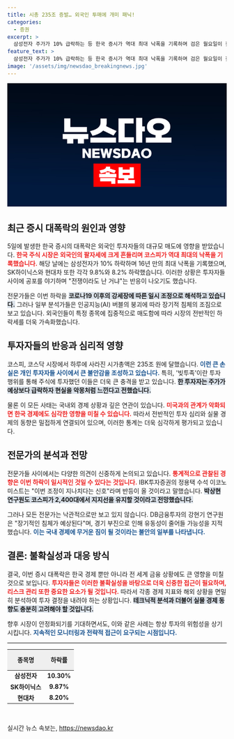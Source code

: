 ```yaml
---
title: 시총 235조 증발… 외국인 투매에 개미 패닉!
categories:
  - 증권
excerpt: >
  삼성전자 주가가 10% 급락하는 등 한국 증시가 역대 최대 낙폭을 기록하며 검은 월요일이 찾아왔다. 전문가들 사이에선 일시적 조정과 장기 침체 우려가 엇갈리며 투자자들은 불안에 휩싸였다.
feature_text: >
  삼성전자 주가가 10% 급락하는 등 한국 증시가 역대 최대 낙폭을 기록하며 검은 월요일이 찾아왔다. 전문가들 사이에선 일시적 조정과 장기 침체 우려가 엇갈리며 투자자들은 불안에 휩싸였다.
image: '/assets/img/newsdao_breakingnews.jpg'
---
```


<p><img src="/assets/img/newsdao_breakingnews.jpg" alt="flaretime 속보" /></p>

<h2 data-ke-size="size26">최근 증시 대폭락의 원인과 영향</h2>

<p data-ke-size="size16">5일에 발생한 한국 증시의 대폭락은 외국인 투자자들의 대규모 매도에 영향을 받았습니다. <b><span style="color: #ee2323;">한국 주식 시장은 외국인의 팔자세에 크게 흔들리며 코스피가 역대 최대의 낙폭을 기록했습니다.</span></b> 해당 날에는 삼성전자가 10% 하락하며 16년 만의 최대 낙폭을 기록했으며, SK하이닉스와 현대차 또한 각각 9.8%와 8.2% 하락했습니다. 이러한 상황은 투자자들 사이에 공포를 야기하며 "전쟁이라도 난 거냐"는 반응이 나오기도 했습니다.</p>

<p data-ke-size="size16">전문가들은 이번 하락을 <b><span style="background-color: #21538527;">코로나19 이후의 강세장에 따른 일시 조정으로 해석하고 있습니다.</span></b> 그러나 일부 분석가들은 인공지능(AI) 버블의 붕괴에 따라 장기적 침체의 조짐으로 보고 있습니다. 외국인들이 특정 종목에 집중적으로 매도함에 따라 시장의 전반적인 하락세를 더욱 가속화했습니다.</p>

<h2 data-ke-size="size26">투자자들의 반응과 심리적 영향</h2>

<p data-ke-size="size16">코스피, 코스닥 시장에서 하루에 사라진 시가총액은 235조 원에 달했습니다. <b><span style="color: #1a5490;">이런 큰 손실은 개인 투자자들 사이에서 큰 불안감을 조성하고 있습니다.</span></b> 특히, '빚투족'이란 투자 행위를 통해 주식에 투자했던 이들은 더욱 큰 충격을 받고 있습니다. <b><span style="background-color: #21538527;">한 투자자는 주가가 예상보다 급락하자 현실을 악몽처럼 느낀다고 전했습니다.</span></b></p>

<p data-ke-size="size16">물론 이 모든 사태는 국내외 경제 상황과 깊은 연관이 있습니다. <b><span style="color: #ee2323;">미국과의 관계가 악화되면 한국 경제에도 심각한 영향을 미칠 수 있습니다.</span></b> 따라서 전반적인 투자 심리와 실물 경제의 동향은 밀접하게 연결되어 있으며, 이러한 통계는 더욱 심각하게 평가되고 있습니다.</p>

<h2 data-ke-size="size26">전문가의 분석과 전망</h2>

<p data-ke-size="size16">전문가들 사이에서는 다양한 의견이 신중하게 논의되고 있습니다. <b><span style="color: #ee2323;">통계적으로 관찰된 경향은 이번 하락이 일시적인 것일 수 있다는 것입니다.</span></b> IBK투자증권의 정용택 수석 이코노미스트는 "이번 조정이 지나치다는 신호"라며 반등이 올 것이라고 말했습니다. <b><span style="background-color: #21538527;">박상현 연구원도 코스피가 2,400대에서 지지선을 유지할 것이라고 전망했습니다.</span></b></p>

<p data-ke-size="size16">그러나 모든 전문가는 낙관적으로만 보고 있지 않습니다. DB금융투자의 강현기 연구원은 "장기적인 침체가 예상된다"며, 경기 부진으로 인해 유동성이 줄어들 가능성을 지적했습니다. <b><span style="color: #1a5490;">이는 국내 경제에 무거운 짐이 될 것이라는 불안의 일부를 나타냅니다.</span></b></p>

<h2 data-ke-size="size26">결론: 불확실성과 대응 방식</h2>

<p data-ke-size="size16">결국, 이번 증시 대폭락은 한국 경제 뿐만 아니라 전 세계 금융 상황에도 큰 영향을 미칠 것으로 보입니다. <b><span style="color: #ee2323;">투자자들은 이러한 불확실성을 바탕으로 더욱 신중한 접근이 필요하며, 리스크 관리 또한 중요한 요소가 될 것입니다.</span></b> 따라서 각종 경제 지표와 해외 상황을 면밀히 분석하여 투자 결정을 내려야 하는 상황입니다. <b><span style="background-color: #21538527;">테크닉적 분석과 더불어 실물 경제 동향도 충분히 고려해야 할 것입니다.</span></b></p>

<p data-ke-size="size16">향후 시장이 안정화되기를 기대하면서도, 이와 같은 사례는 항상 투자의 위험성을 상기시킵니다. <b><span style="color: #1a5490;">지속적인 모니터링과 전략적 접근이 요구되는 시점입니다.</span></b></p>

<hr style="height: 1px; border: none; background-color: black;"/>

<table style="width: 100%; border-collapse: collapse;">
<thead>
<tr>
<th style="text-align: center; height: 40px; background-color: #efefef;"><b>종목명</b></th>
<th style="text-align: center; height: 40px; background-color: #efefef;"><b>하락률</b></th>
</tr>
</thead>
<tbody>
<tr>
<td style="text-align: center; height: 17px;"><b>삼성전자</b></td>
<td style="text-align: center; height: 17px;"><b>10.30%</b></td>
</tr>
<tr>
<td style="text-align: center; height: 17px;"><b>SK하이닉스</b></td>
<td style="text-align: center; height: 17px;"><b>9.87%</b></td>
</tr>
<tr>
<td style="text-align: center; height: 17px;"><b>현대차</b></td>
<td style="text-align: center; height: 17px;"><b>8.20%</b></td>
</tr>
</tbody>
</table>

<p data-ke-size="size16">&nbsp;</p>
실시간 뉴스 속보는, <a href="https://newsdao.kr" rel="dofollow">https://newsdao.kr</a>



